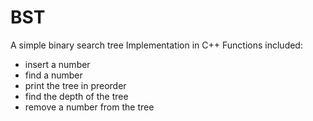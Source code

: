 # BST
A simple binary search tree Implementation in C++  Functions included:
- insert a number
- find a number 
- print the tree in preorder 
- find the depth of the tree 
- remove a number from the tree
